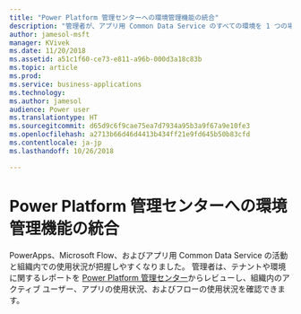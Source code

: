 ```yaml
---
title: "Power Platform 管理センターへの環境管理機能の統合"
description: "管理者が、アプリ用 Common Data Service のすべての環境を 1 つの場所からプロビジョニングし、監視し、管理できるようになります"
author: jamesol-msft
manager: KVivek
ms.date: 11/20/2018
ms.assetid: a51c1f60-ce73-e811-a96b-000d3a18c83b
ms.topic: article
ms.prod: 
ms.service: business-applications
ms.technology: 
ms.author: jamesol
audience: Power user
ms.translationtype: HT
ms.sourcegitcommit: d65d9c6f9cae75ea7d7934a95b3a9f67a9e10fe3
ms.openlocfilehash: a2713b66d46d4413b434ff21e9fd645b50b83cfd
ms.contentlocale: ja-jp
ms.lasthandoff: 10/26/2018

---
```

# <a name="unified-environment-administration-from-power-platform-admin-center"></a>Power Platform 管理センターへの環境管理機能の統合




PowerApps、Microsoft Flow、およびアプリ用 Common Data Service の活動と組織内での使用状況が把握しやすくなりました。 管理者は、テナントや環境に関するレポートを [Power Platform 管理センター](https://go.microsoft.com/fwlink/?linkid=875536)からレビューし、組織内のアクティブ ユーザー、アプリの使用状況、およびフローの使用状況を確認できます。

